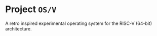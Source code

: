# Project `OS/V`
A retro inspired experimental operating system for the RISC-V (64-bit) architecture.
